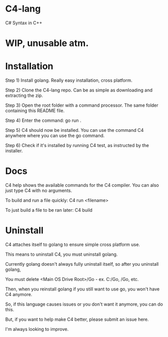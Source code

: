 # C4-lang
 C# Syntax in C++
 
# WIP, unusable atm.

# Installation
Step 1) Install golang. Really easy installation, cross platform.

Step 2) Clone the C4-lang repo. Can be as simple as downloading and extracting the zip.

Step 3) Open the root folder with a command processor. The same folder containing this README file.

Step 4) Enter the command: go run .

Step 5) C4 should now be installed. You can use the command C4 anywhere where you can use the go command.

Step 6) Check if it's installed by running C4 test, as instructed by the installer.

# Docs
C4 help shows the available commands for the C4 compiler. You can also just type C4 with no arguments.

To build and run a file quickly: C4 run \<filename\>

To just build a file to be ran later: C4 build <filename>


# Uninstall
C4 attaches itself to golang to ensure simple cross platform use.

This means to uninstall C4, you must uninstall golang.

Currently golang doesn't always fully uninstall itself, so after you uninstall golang, 

You must delete \<Main OS Drive Root\>/Go - ex. C:/Go, /Go, etc.

Then, when you reinstall golang if you still want to use go, you won't have C4 anymore.

So, if this language causes issues or you don't want it anymore, you can do this.

But, if you want to help make C4 better, please submit an issue here.

I'm always looking to improve.